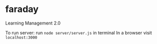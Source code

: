# faraday
Learning Management 2.0


To run server:
run `node server/server.js` in terminal
In a browser visit `localhost:3000`